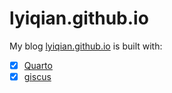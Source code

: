 # lyiqian.github.io

My blog [lyiqian.github.io](https://lyiqian.github.io) is built with:
- [x] [Quarto](https://quarto.org/)
- [x] [giscus](https://giscus.app/)
